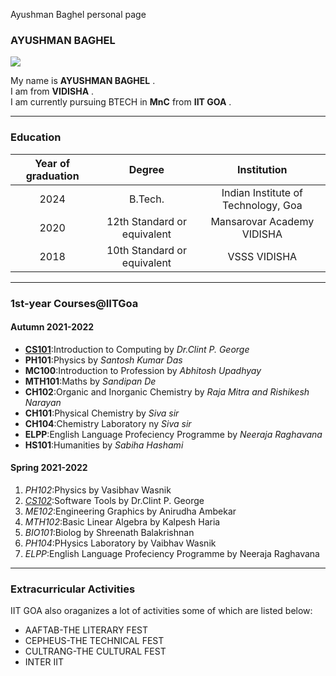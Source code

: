 Ayushman Baghel personal page

### AYUSHMAN BAGHEL

![](E:\Ayushmann-B.github.io\img\DSC_9491.jpg)

My name is **AYUSHMAN BAGHEL** .  
I am from **VIDISHA** .  
I am currently pursuing BTECH in **MnC** from **IIT GOA** .  

* * *

### Education

| Year of graduation |           Degree            |                Institution                |
| :----------------: | :-------------------------: | :---------------------------------------: |
|        2024        |           B.Tech.           |    Indian Institute of Technology, Goa    |
|        2020        | 12th Standard or equivalent | Mansarovar Academy VIDISHA |
|        2018        | 10th Standard or equivalent | VSSS VIDISHA |

* * *

### 1st-year Courses@IITGoa

#### Autumn 2021-2022

*   [**CS101**](https://clintpgeorge.github.io/cs-101/autumn-2021/):Introduction to Computing by _Dr.Clint P. George_
*   **PH101**:Physics by _Santosh Kumar Das_
*   **MC100**:Introduction to Profession by _Abhitosh Upadhyay_
*   **MTH101**:Maths by _Sandipan De_
*   **CH102**:Organic and Inorganic Chemistry by _Raja Mitra and Rishikesh Narayan_
*   **CH101**:Physical Chemistry by _Siva sir_
*   **CH104**:Chemistry Laboratory ny _Siva sir_
*   **ELPP**:English Language Profeciency Programme by _Neeraja Raghavana_
*   **HS101**:Humanities by _Sabiha Hashami_

#### Spring 2021-2022

1.  _PH102_:Physics by Vasibhav Wasnik
2.  [_CS102_](https://clintpgeorge.github.io/cs-102/spring-2022/):Software Tools by Dr.Clint P. George
3.  _ME102_:Engineering Graphics by Anirudha Ambekar
4.  _MTH102_:Basic Linear Algebra by Kalpesh Haria
5.  _BIO101_:Biolog by Shreenath Balakrishnan
6.  _PH104_:PHysics Laboratory by Vaibhav Wasnik
7.  _ELPP_:English Language Profeciency Programme by Neeraja Raghavana

* * *

### Extracurricular Activities

IIT GOA also oraganizes a lot of activities some of which are listed below:

*   AAFTAB-THE LITERARY FEST
*   CEPHEUS-THE TECHNICAL FEST
*   CULTRANG-THE CULTURAL FEST
*   INTER IIT
